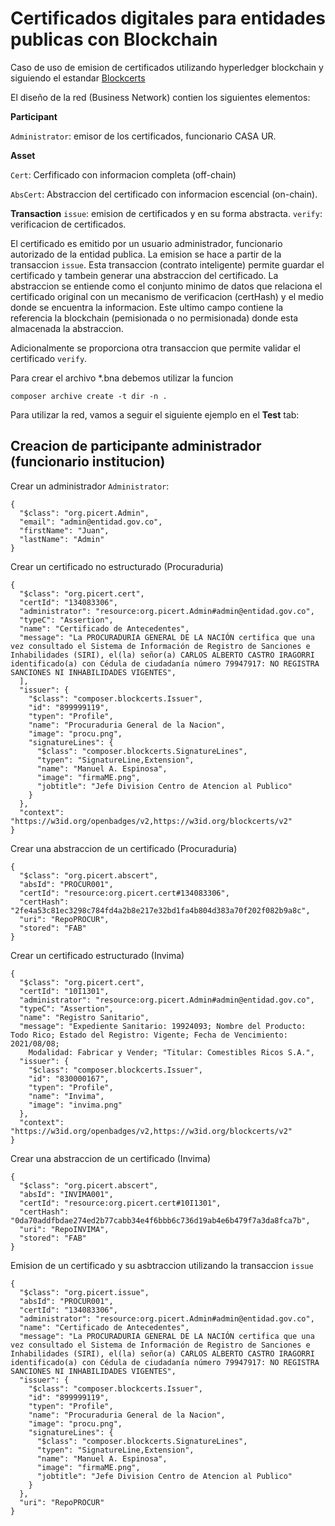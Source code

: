 # Certificados digitales para entidades publicas con Blockchain

Caso de uso de emision de certificados utilizando hyperledger blockchain y siguiendo el estandar [Blockcerts](https://www.blockcerts.org/guide/standard.html)

El diseño de la red (Business Network) contien los siguientes elementos:

**Participant** </p> 
`Administrator`: emisor de los certificados, funcionario CASA UR. </p>

**Asset** </p> 
`Cert`: Cerfificado con informacion completa (off-chain) </p>
`AbsCert`: Abstraccion del certificado con informacion escencial (on-chain).

**Transaction**
`issue`: emision de certificados y en su forma abstracta.
`verify`: verificacion de certificados.

El certificado es emitido por un usuario administrador, funcionario autorizado de la entidad publica. La emision se hace a partir de la transaccion `issue`. Esta transaccion (contrato inteligente) permite guardar el certificado y tambein generar una abstraccion del certificado. La abstraccion se entiende como el conjunto minimo de datos que relaciona el certificado original con un mecanismo de verificacion (certHash) y el medio donde se encuentra la informacion. Este ultimo campo contiene la referencia la blockchain (pemisionada o no permisionada) donde esta almacenada la abstraccion.

Adicionalmente se proporciona otra transaccion que permite validar el certificado `verify`.

Para crear el archivo *.bna debemos utilizar la funcion

```
composer archive create -t dir -n .
```

Para utilizar la red, vamos a seguir el siguiente ejemplo en el **Test** tab:

## Creacion de participante administrador (funcionario institucion)

Crear un administrador `Administrator`:

```
{
  "$class": "org.picert.Admin",
  "email": "admin@entidad.gov.co",
  "firstName": "Juan",
  "lastName": "Admin"
}
```

Crear un certificado no estructurado (Procuraduria)

```
{
  "$class": "org.picert.cert",
  "certId": "134083306",
  "administrator": "resource:org.picert.Admin#admin@entidad.gov.co",
  "typeC": "Assertion",
  "name": "Certificado de Antecedentes", 
  "message": "La PROCURADURIA GENERAL DE LA NACIÓN certifica que una vez consultado el Sistema de Información de Registro de Sanciones e Inhabilidades (SIRI), el(la) señor(a) CARLOS ALBERTO CASTRO IRAGORRI identificado(a) con Cédula de ciudadanía número 79947917: NO REGISTRA SANCIONES NI INHABILIDADES VIGENTES",
  ],
  "issuer": {
    "$class": "composer.blockcerts.Issuer",
    "id": "899999119",
    "typen": "Profile",
    "name": "Procuraduria General de la Nacion",
    "image": "procu.png",
    "signatureLines": {
      "$class": "composer.blockcerts.SignatureLines",
      "typen": "SignatureLine,Extension",
      "name": "Manuel A. Espinosa",
      "image": "firmaME.png",
      "jobtitle": "Jefe Division Centro de Atencion al Publico"
    }
  },
  "context": "https://w3id.org/openbadges/v2,https://w3id.org/blockcerts/v2"
}
```

Crear una abstraccion de un certificado (Procuraduria)

```
{
  "$class": "org.picert.abscert",
  "absId": "PROCUR001",
  "certId": "resource:org.picert.cert#134083306",
  "certHash": "2fe4a53c81ec3298c784fd4a2b8e217e32bd1fa4b804d383a70f202f082b9a8c",
  "uri": "RepoPROCUR",
  "stored": "FAB"
}
```
Crear un certificado estructurado (Invima)

```
{
  "$class": "org.picert.cert",
  "certId": "10I1301",
  "administrator": "resource:org.picert.Admin#admin@entidad.gov.co",
  "typeC": "Assertion",
  "name": "Registro Sanitario",
  "message": "Expediente Sanitario: 19924093; Nombre del Producto: Todo Rico; Estado del Registro: Vigente; Fecha de Vencimiento: 2021/08/08;
    Modalidad: Fabricar y Vender; "Titular: Comestibles Ricos S.A.",
  "issuer": {
    "$class": "composer.blockcerts.Issuer",
    "id": "830000167",
    "typen": "Profile",
    "name": "Invima",
    "image": "invima.png"
  },
  "context": "https://w3id.org/openbadges/v2,https://w3id.org/blockcerts/v2"
}
```

Crear una abstraccion de un certificado (Invima)

```
{
  "$class": "org.picert.abscert",
  "absId": "INVIMA001",
  "certId": "resource:org.picert.cert#10I1301",
  "certHash": "0da70addfbdae274ed2b77cabb34e4f6bbb6c736d19ab4e6b479f7a3da8fca7b",
  "uri": "RepoINVIMA",
  "stored": "FAB"
}
```
Emision de un certificado y su asbtraccion utilizando la transaccion `issue`

```
{
  "$class": "org.picert.issue",
  "absId": "PROCUR001",
  "certId": "134083306",
  "administrator": "resource:org.picert.Admin#admin@entidad.gov.co",
  "name": "Certificado de Antecedentes",
  "message": "La PROCURADURIA GENERAL DE LA NACIÓN certifica que una vez consultado el Sistema de Información de Registro de Sanciones e Inhabilidades (SIRI), el(la) señor(a) CARLOS ALBERTO CASTRO IRAGORRI identificado(a) con Cédula de ciudadanía número 79947917: NO REGISTRA SANCIONES NI INHABILIDADES VIGENTES",
  "issuer": {
    "$class": "composer.blockcerts.Issuer",
    "id": "899999119",
    "typen": "Profile",
    "name": "Procuraduria General de la Nacion",
    "image": "procu.png",
    "signatureLines": {
      "$class": "composer.blockcerts.SignatureLines",
      "typen": "SignatureLine,Extension",
      "name": "Manuel A. Espinosa",
      "image": "firmaME.png",
      "jobtitle": "Jefe Division Centro de Atencion al Publico"
    }
  },
  "uri": "RepoPROCUR"
}
```